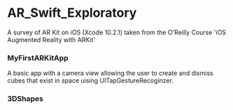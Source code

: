 # AR_Swift_Exploratory
A survey of AR Kit on iOS (Xcode 10.2.1) taken from the O'Reilly Course 'iOS Augmented Reality with ARKit'

### MyFirstARKitApp
A basic app with a camera view allowing the user to create and dismiss cubes that exist in space uising UITapGestureRecoginzer.

### 3DShapes

